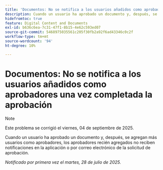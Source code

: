 ```yaml
---
title: 'Documentos: No se notifica a los usuarios añadidos como aprobadores una vez completada la aprobación'
description: Cuando un usuario ha aprobado un documento y, después, se agregan más usuarios como aprobadores, los aprobadores recién agregados no reciben notificaciones en la aplicación o por correo electrónico de la solicitud de aprobación.
hidefromtoc: true
feature: Digital Content and Documents
exl-id: b636c6ea-7c31-47f1-8b15-4e62c593ed07
source-git-commit: 5468975035561c205f30fb2a92f6ad43346c0c2f
workflow-type: tm+mt
source-wordcount: '94'
ht-degree: 10%

---
```


# Documentos: No se notifica a los usuarios añadidos como aprobadores una vez completada la aprobación

>[!NOTE]
>
>Este problema se corrigió el viernes, 04 de septiembre de 2025.

Cuando un usuario ha aprobado un documento y, después, se agregan más usuarios como aprobadores, los aprobadores recién agregados no reciben notificaciones en la aplicación o por correo electrónico de la solicitud de aprobación.

_Notificado por primera vez el martes, 28 de julio de 2025._
